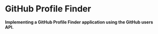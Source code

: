 # GitHub Profile Finder

**Implementing a GitHub Profile Finder application using the GitHub users API.**